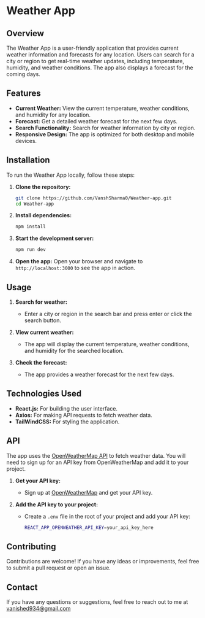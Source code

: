 # Weather App

## Overview

The Weather App is a user-friendly application that provides current weather information and forecasts for any location. Users can search for a city or region to get real-time weather updates, including temperature, humidity, and weather conditions. The app also displays a forecast for the coming days.

## Features

- **Current Weather:** View the current temperature, weather conditions, and humidity for any location.
- **Forecast:** Get a detailed weather forecast for the next few days.
- **Search Functionality:** Search for weather information by city or region.
- **Responsive Design:** The app is optimized for both desktop and mobile devices.

## Installation

To run the Weather App locally, follow these steps:

1. **Clone the repository:**
   ```sh
   git clone https://github.com/VanshSharma0/Weather-app.git
   cd Weather-app
   ```

2. **Install dependencies:**
   ```sh
   npm install
   ```

3. **Start the development server:**
   ```sh
   npm run dev
   ```

4. **Open the app:**
   Open your browser and navigate to `http://localhost:3000` to see the app in action.

## Usage

1. **Search for weather:**
   - Enter a city or region in the search bar and press enter or click the search button.

2. **View current weather:**
   - The app will display the current temperature, weather conditions, and humidity for the searched location.

3. **Check the forecast:**
   - The app provides a weather forecast for the next few days.

## Technologies Used

- **React.js:** For building the user interface.
- **Axios:** For making API requests to fetch weather data.
- **TailWindCSS:** For styling the application.

## API

The app uses the [OpenWeatherMap API](https://openweathermap.org/api) to fetch weather data. You will need to sign up for an API key from OpenWeatherMap and add it to your project.

1. **Get your API key:**
   - Sign up at [OpenWeatherMap](https://home.openweathermap.org/users/sign_up) and get your API key.

2. **Add the API key to your project:**
   - Create a `.env` file in the root of your project and add your API key:
     ```sh
     REACT_APP_OPENWEATHER_API_KEY=your_api_key_here
     ```

## Contributing

Contributions are welcome! If you have any ideas or improvements, feel free to submit a pull request or open an issue.

## Contact

If you have any questions or suggestions, feel free to reach out to me at vanished934@gmail.com

